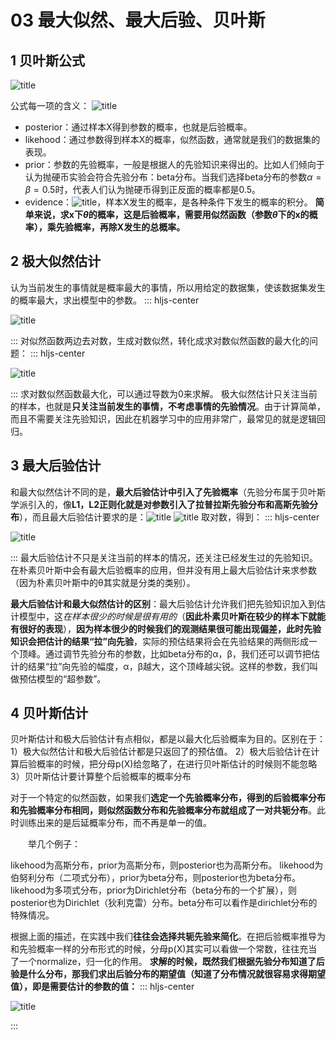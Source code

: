 # 03 最大似然、最大后验、贝叶斯
## 1 贝叶斯公式
![title](https://i.loli.net/2019/03/28/5c9c764579ce1.png)

公式每一项的含义：
![title](https://i.loli.net/2019/03/28/5c9c769658e39.png)

+ posterior：通过样本X得到参数的概率，也就是后验概率。
+ likehood：通过参数得到样本X的概率，似然函数，通常就是我们的数据集的表现。
+ prior：参数的先验概率，一般是根据人的先验知识来得出的。比如人们倾向于认为抛硬币实验会符合先验分布：beta分布。当我们选择beta分布的参数$\alpha=\beta=0.5$时，代表人们认为抛硬币得到正反面的概率都是0.5。
+ evidence：![title](https://i.loli.net/2019/03/28/5c9c77ca7c29e.png)，样本X发生的概率，是各种条件下发生的概率的积分。
**简单来说，求x下$\theta$的概率，这是后验概率，需要用似然函数（参数$\theta$下的x的概率），乘先验概率，再除X发生的总概率。**

## 2 极大似然估计
认为当前发生的事情就是概率最大的事情，所以用给定的数据集，使该数据集发生的概率最大，求出模型中的参数。
::: hljs-center

![title](https://i.loli.net/2019/03/28/5c9c9dfdd0b21.png)

:::
对似然函数两边去对数，生成对数似然，转化成求对数似然函数的最大化的问题：
::: hljs-center

![title](https://i.loli.net/2019/03/28/5c9c9e89dde99.png)

:::
求对数似然函数最大化，可以通过导数为0来求解。
极大似然估计只关注当前的样本，也就是**只关注当前发生的事情，不考虑事情的先验情况**。由于计算简单，而且不需要关注先验知识，因此在机器学习中的应用非常广，最常见的就是逻辑回归。

## 3 最大后验估计
和最大似然估计不同的是，**最大后验估计中引入了先验概率**（先验分布属于贝叶斯学派引入的，像**L1，L2正则化就是对参数引入了拉普拉斯先验分布和高斯先验分布**），而且最大后验估计要求的是：![title](https://i.loli.net/2019/03/28/5c9c9f698add7.png)
![title](https://i.loli.net/2019/03/28/5c9c9f9289204.png)
取对数，得到：
::: hljs-center

![title](https://i.loli.net/2019/03/28/5c9c9fab72b2e.png)

:::
最大后验估计不只是关注当前的样本的情况，还关注已经发生过的先验知识。在朴素贝叶斯中会有最大后验概率的应用，但并没有用上最大后验估计来求参数（因为朴素贝叶斯中的θ其实就是分类的类别）。

**最大后验估计和最大似然估计的区别**：最大后验估计允许我们把先验知识加入到估计模型中，这*在样本很少的时候是很有用的*（**因此朴素贝叶斯在较少的样本下就能有很好的表现**），**因为样本很少的时候我们的观测结果很可能出现偏差，此时先验知识会把估计的结果“拉”向先验**，实际的预估结果将会在先验结果的两侧形成一个顶峰。通过调节先验分布的参数，比如beta分布的α，β，我们还可以调节把估计的结果“拉”向先验的幅度，α，β越大，这个顶峰越尖锐。这样的参数，我们叫做预估模型的“超参数”。

## 4 贝叶斯估计
贝叶斯估计和极大后验估计有点相似，都是以最大化后验概率为目的。区别在于：
1）极大似然估计和极大后验估计都是只返回了的预估值。
2）极大后验估计在计算后验概率的时候，把分母p(X)给忽略了，在进行贝叶斯估计的时候则不能忽略
3）贝叶斯估计要计算整个后验概率的概率分布

对于一个特定的似然函数，如果我们**选定一个先验概率分布，得到的后验概率分布和先验概率分布相同，则似然函数分布和先验概率分布就组成了一对共轭分布**。此时训练出来的是后延概率分布，而不再是单一的值。

　　举几个例子：

likehood为高斯分布，prior为高斯分布，则posterior也为高斯分布。
likehood为伯努利分布（二项式分布），prior为beta分布，则posterior也为beta分布。
likehood为多项式分布，prior为Dirichlet分布（beta分布的一个扩展），则posterior也为Dirichlet（狄利克雷）分布。beta分布可以看作是dirichlet分布的特殊情况。

根据上面的描述，在实践中我们**往往会选择共轭先验来简化**。在把后验概率推导为和先验概率一样的分布形式的时候，分母p(X)其实可以看做一个常数，往往充当了一个normalize，归一化的作用。
**求解的时候，既然我们根据先验分布知道了后验是什么分布，那我们求出后验分布的期望值（知道了分布情况就很容易求得期望值），即是需要估计的参数的值：**
::: hljs-center

![title](https://i.loli.net/2019/03/28/5c9ca8bf7d875.png)

:::



